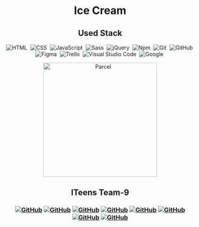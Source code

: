 <h1 align="center">  Ice Cream </h1>

<h2 align="center"> Used Stack </h2>

<span align="center"> 
  
![HTML](https://img.shields.io/badge/-HTML-05122A?style=flat&logo=HTML5)&nbsp;
![CSS](https://img.shields.io/badge/-CSS-05122A?style=flat&logo=CSS3&logoColor=1572B6)&nbsp;
![JavaScript](https://img.shields.io/badge/-JavaScript-05122A?style=flat&logo=javascript)&nbsp;
![Sass](https://img.shields.io/badge/-Sass-05122A?style=flat&logo=sass)&nbsp;
![jQuery](https://img.shields.io/badge/-jQuery-05122A?style=flat&logo=jQuery&logoColor=0769AD)&nbsp;
![Npm](https://img.shields.io/badge/-npm-05122A?style=flat&logo=npm)&nbsp;
![Git](https://img.shields.io/badge/-Git-05122A?style=flat&logo=git)&nbsp;
![GitHub](https://img.shields.io/badge/-GitHub-05122A?style=flat&logo=github)&nbsp;
![Figma](https://img.shields.io/badge/-Figma-05122A?style=flat&logo=figma)&nbsp;
![Trello](https://img.shields.io/badge/-Trello-05122A?style=flat&logo=trello&logoColor=0052CC)&nbsp;
![Visual Studio Code](https://img.shields.io/badge/-Visual%20Studio%20Code-05122A?style=flat&logo=visual-studio-code&logoColor=007ACC)&nbsp;
![Google](https://img.shields.io/badge/-Google-05122A?style=flat&logo=google&logoColor=007ACC)&nbsp;

<p align="center">
<a href="https://parceljs.org/" target="_blank">
  <img alt="Parcel" src="https://user-images.githubusercontent.com/19409/31321658-f6aed0f2-ac3d-11e7-8100-1587e676e0ec.png" width="300">
</a>
</p>

<h2 align="center"> ITeens Team-9 <h3>
<span align="center"> 
  
<a align="center" href="https://github.com/SerhiiChuhunov">![GitHub](https://img.shields.io/badge/-SerhiiChuhunov-05122A?style=flat&logo=github)</a>
<a align="center" href="https://github.com/MishinaIra55">![GitHub](https://img.shields.io/badge/-MishinaIra-05122A?style=flat&logo=github)</a>
<a align="center" href="https://github.com/AllaVoitiuk">![GitHub](https://img.shields.io/badge/-AllaVoitiuk-05122A?style=flat&logo=github)</a>
<a align="center" href="https://github.com/MaksStetsenko">![GitHub](https://img.shields.io/badge/-MaksStetsenko-05122A?style=flat&logo=github)</a>
<a align="center" href="https://github.com/djbob2000">![GitHub](https://img.shields.io/badge/-VladimirPeretyatko-05122A?style=flat&logo=github)</a>
<a align="center" href="https://github.com/1leha">![GitHub](https://img.shields.io/badge/-AlexeyLisovoy-05122A?style=flat&logo=github)</a>
<a align="center" href="https://github.com/Dmitriy-Tyukh">![GitHub](https://img.shields.io/badge/-DmitriyTyukh-05122A?style=flat&logo=github)</a>
<a align="center" href="https://github.com/bmv000">![GitHub](https://img.shields.io/badge/-MarinaBelousova-05122A?style=flat&logo=github)</a>
</span>
